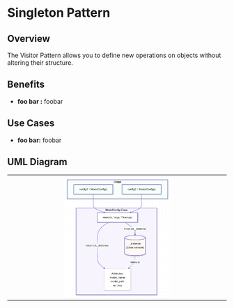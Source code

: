 # Singleton Pattern

## Overview

The Visitor Pattern allows you to define new operations on objects without altering their structure.

## Benefits

- **foo bar :** foobar

## Use Cases

- **foo bar:** foobar

## UML Diagram

<table align="center">
<tr>
<td>

<img src="./../../../img/01_singleton.png" alt="Singleton Pattern" style="width: 50%; height: auto; display: block; margin-left: auto; margin-right: auto;">

</td>
</tr>
</table>
